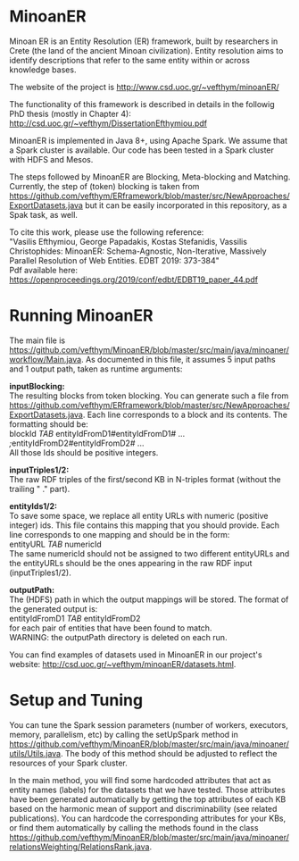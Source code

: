 # MinoanER
Minoan ER is an Entity Resolution (ER) framework, built by researchers in Crete (the land of the ancient Minoan civilization). Entity resolution aims to identify descriptions that refer to the same entity within or across knowledge bases. 

The website of the project is http://www.csd.uoc.gr/~vefthym/minoanER/ 

The functionality of this framework is described in details in the followig PhD thesis (mostly in Chapter 4): <br/>
http://csd.uoc.gr/~vefthym/DissertationEfthymiou.pdf

MinoanER is implemented in Java 8+, using Apache Spark. We assume that a Spark cluster is available. Our code has been tested in a Spark cluster with HDFS and Mesos.

The steps followed by MinoanER are Blocking, Meta-blocking and Matching. 
Currently, the step of (token) blocking is taken from https://github.com/vefthym/ERframework/blob/master/src/NewApproaches/ExportDatasets.java
but it can be easily incorporated in this repository, as a Spak task, as well. 

To cite this work, please use the following reference: <br/>
"Vasilis Efthymiou, George Papadakis, Kostas Stefanidis, Vassilis Christophides:
MinoanER: Schema-Agnostic, Non-Iterative, Massively Parallel Resolution of Web Entities. EDBT 2019: 373-384" <br/>
Pdf available here: https://openproceedings.org/2019/conf/edbt/EDBT19_paper_44.pdf


# Running MinoanER
The main file is https://github.com/vefthym/MinoanER/blob/master/src/main/java/minoaner/workflow/Main.java. 
As documented in this file, it assumes 5 input paths and 1 output path, taken as runtime arguments: 

<b>inputBlocking:</b> <br/> 
The resulting blocks from token blocking. You can generate such a file from https://github.com/vefthym/ERframework/blob/master/src/NewApproaches/ExportDatasets.java.
Each line corresponds to a block and its contents. The formatting should be: <br/>
blockId <i>TAB</i> entityIdFromD1<i>#</i>entityIdFromD1<i>#</i> ... <i>;</i>entityIdFromD2<i>#</i>entityIdFromD2<i>#</i> ... <br/>
All those Ids should be positive integers. 

<b>inputTriples1/2:</b> <br/>
The raw RDF triples of the first/second KB in N-triples format (without the trailing " ." part).

<b>entityIds1/2:</b> <br/>
To save some space, we replace all entity URLs with numeric (positive integer) ids. This file contains this mapping that you should provide. Each line corresponds to one mapping and should be in the form: <br/>
entityURL <i>TAB</i> numericId <br/>
The same numericId should not be assigned to two different entityURLs and the entityURLs should be the ones appearing in the raw RDF input (inputTriples1/2). 

<b>outputPath:</b> <br/>
The (HDFS) path in which the output mappings will be stored. The format of the generated output is: <br/>
entityIdFromD1 <i>TAB</i> entityIdFromD2 <br/>
for each pair of entities that have been found to match. <br/>
WARNING: the outputPath directory is deleted on each run. 

You can find examples of datasets used in MinoanER in our project's website: http://csd.uoc.gr/~vefthym/minoanER/datasets.html.


# Setup and Tuning

You can tune the Spark session parameters (number of workers, executors, memory, parallelism, etc) by calling the setUpSpark method in https://github.com/vefthym/MinoanER/blob/master/src/main/java/minoaner/utils/Utils.java. The body of this method should be adjusted to reflect the resources of your Spark cluster. 

In the main method, you will find some hardcoded attributes that act as entity names (labels) for the datasets that we have tested. 
Those attributes have been generated automatically by getting the top attributes of each KB based on the harmonic mean of support and discriminability (see related publications). 
You can hardcode the corresponding attributes for your KBs, or find them automatically by calling the methods found in the class https://github.com/vefthym/MinoanER/blob/master/src/main/java/minoaner/relationsWeighting/RelationsRank.java.


